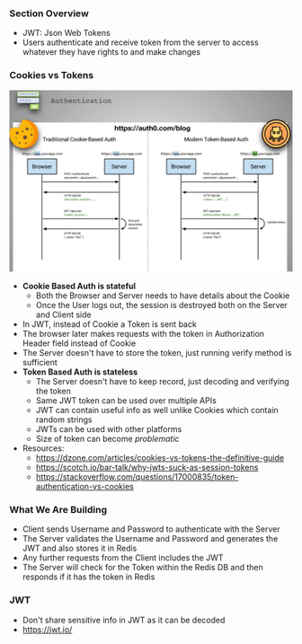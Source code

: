 ### Section Overview

* JWT: Json Web Tokens
* Users authenticate and receive token from the server to access whatever they have rights to and make changes

### Cookies vs Tokens

![auth](../img/auth.png)
* **Cookie Based Auth is stateful**
  * Both the Browser and Server needs to have details about the Cookie
  * Once the User logs out, the session is destroyed both on the Server and Client side
* In JWT, instead of Cookie a Token is sent back
* The browser later makes requests with the token in Authorization Header field instead of Cookie
* The Server doesn't have to store the token, just running verify method is sufficient
* **Token Based Auth is stateless**
  * The Server doesn't have to keep record, just decoding and verifying the token
  * Same JWT token can be used over multiple APIs
  * JWT can contain useful info as well unlike Cookies which contain random strings
  * JWTs can be used with other platforms
  * Size of token can become *problematic*
* Resources:
  * https://dzone.com/articles/cookies-vs-tokens-the-definitive-guide
  * https://scotch.io/bar-talk/why-jwts-suck-as-session-tokens
  * https://stackoverflow.com/questions/17000835/token-authentication-vs-cookies

### What We Are Building

* Client sends Username and Password to authenticate with the Server
* The Server validates the Username and Password and generates the JWT and also stores it in Redis
* Any further requests from the Client includes the JWT
* The Server will check for the Token within the Redis DB and then responds if it has the token in Redis

### JWT

* Don't share sensitive info in JWT as it can be decoded
* https://jwt.io/